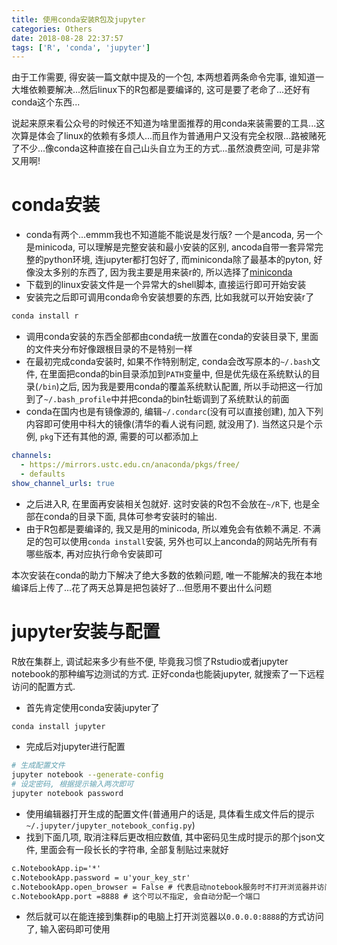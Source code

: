 ```yaml
---
title: 使用conda安装R包及jupyter
categories: Others
date: 2018-08-28 22:37:57
tags: ['R', 'conda', 'jupyter']
---
```


由于工作需要, 得安装一篇文献中提及的一个包, 本两想着两条命令完事, 谁知道一大堆依赖要解决...然后linux下的R包都是要编译的, 这可是要了老命了...还好有conda这个东西...

<!-- more -->

说起来原来看公众号的时候还不知道为啥里面推荐的用conda来装需要的工具...这次算是体会了linux的依赖有多烦人...而且作为普通用户又没有完全权限...路被赌死了不少...像conda这种直接在自己山头自立为王的方式...虽然浪费空间, 可是非常又用啊!

# conda安装

- conda有两个...emmm我也不知道能不能说是发行版? 一个是ancoda, 另一个是minicoda, 可以理解是完整安装和最小安装的区别, ancoda自带一套异常完整的python环境, 连jupyter都打包好了, 而miniconda除了最基本的pyton, 好像没太多别的东西了, 因为我主要是用来装r的, 所以选择了[miniconda](https://conda.io/miniconda.html)
- 下载到的linux安装文件是一个异常大的shell脚本, 直接运行即可开始安装
- 安装完之后即可调用conda命令安装想要的东西, 比如我就可以开始安装r了


```bash
conda install r
```


- 调用conda安装的东西全部都由conda统一放置在conda的安装目录下, 里面的文件夹分布好像跟根目录的不是特别一样
- 在最初完成conda安装时, 如果不作特别制定, conda会改写原本的`~/.bash`文件, 在里面把conda的bin目录添加到`PATH`变量中, 但是优先级在系统默认的目录(`/bin`)之后, 因为我是要用conda的覆盖系统默认配置, 所以手动把这一行加到了`~/.bash_profile`中并把conda的bin牡蛎调到了系统默认的前面
- conda在国内也是有镜像源的, 编辑`~/.condarc`(没有可以直接创建), 加入下列内容即可使用中科大的镜像(清华的看人说有问题, 就没用了). 当然这只是个示例, `pkg`下还有其他的源, 需要的可以都添加上


```yaml
channels:
  - https://mirrors.ustc.edu.cn/anaconda/pkgs/free/
  - defaults
show_channel_urls: true
```


- 之后进入R, 在里面再安装相关包就好. 这时安装的R包不会放在`~/R`下, 也是全部在conda的目录下面, 具体可参考安装时的输出.
- 由于R包都是要编译的, 我又是用的minicoda, 所以难免会有依赖不满足. 不满足的包可以使用`conda install`安装, 另外也可以上anconda的网站先所有有哪些版本, 再对应执行命令安装即可


本次安装在conda的助力下解决了绝大多数的依赖问题, 唯一不能解决的我在本地编译后上传了...花了两天总算是把包装好了...但愿用不要出什么问题

# jupyter安装与配置

R放在集群上, 调试起来多少有些不便, 毕竟我习惯了Rstudio或者jupyter notebook的那种编写边测试的方式. 正好conda也能装jupyter, 就搜索了一下远程访问的配置方式.


- 首先肯定使用conda安装jupyter了


```sh
conda install jupyter
```

- 完成后对jupyter进行配置


```sh
# 生成配置文件
jupyter notebook --generate-config
# 设定密码, 根据提示输入两次即可
jupyter notebook password
```

- 使用编辑器打开生成的配置文件(普通用户的话是, 具体看生成文件后的提示`~/.jupyter/jupyter_notebook_config.py`)
- 找到下面几项, 取消注释后更改相应数值, 其中密码见生成时提示的那个json文件, 里面会有一段长长的字符串, 全部复制贴过来就好


```txt
c.NotebookApp.ip='*'
c.NotebookApp.password = u'your_key_str'
c.NotebookApp.open_browser = False # 代表启动notebook服务时不打开浏览器并访问
c.NotebookApp.port =8888 # 这个可以不指定, 会自动分配一个端口
```


- 然后就可以在能连接到集群ip的电脑上打开浏览器以`0.0.0.0:8888`的方式访问了, 输入密码即可使用